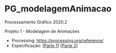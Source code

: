 # PG_modelagemAnimacao

Processamento Gráfico 2020.2

Projeto 1 - Modelagem de Animações

* Processing: https://processing.org/reference/
* Especificação: [<a href="https://docs.google.com/document/d/1LPu2FBt_lV1SnL_kBPxYoO_AZiH1Zh5ACyvFkqNIq_E/edit" target="_blank">Parte 1</a>] [<a href="https://docs.google.com/document/d/1bTnHsu9Id2dAImWGqOEwy2sKppS69H6e4sce8FPboK0/edit" target="_blank">Parte 2</a>]
